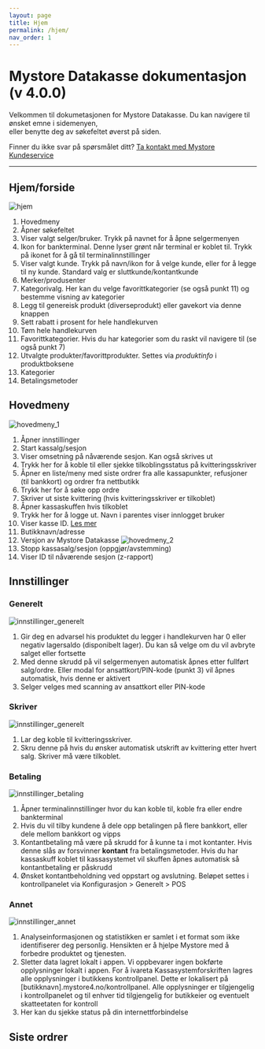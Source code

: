 ```yaml
---
layout: page
title: Hjem
permalink: /hjem/
nav_order: 1
---
```


# Mystore Datakasse dokumentasjon (v 4.0.0)
Velkommen til dokumetasjonen for Mystore Datakasse. Du kan navigere til ønsket emne i sidemenyen,<br> eller benytte deg av søkefeltet øverst på siden. 

Finner du ikke svar på spørsmålet ditt? [Ta kontakt med Mystore Kundeservice](https://www.mystore.no/kontakt-oss) 

--- 

## Hjem/forside
![hjem](/pos-doc/assets/images/dokumentasjon_index_page.jpg)

1. Hovedmeny
2. Åpner søkefeltet
3. Viser valgt selger/bruker. Trykk på navnet for å åpne selgermenyen
4. Ikon for bankterminal. Denne lyser grønt når terminal er koblet til. Trykk på ikonet for å gå til terminalinnstillinger
5. Viser valgt kunde. Trykk på navn/ikon for å velge kunde, eller for å legge til ny kunde. Standard valg er sluttkunde/kontantkunde
6. Merker/produsenter
7. Kategorivalg. Her kan du velge favorittkategorier (se også punkt 11) og bestemme visning av kategorier
8. Legg til genereisk produkt (diverseprodukt) eller gavekort via denne knappen
9. Sett rabatt i prosent for hele handlekurven
10. Tøm hele handlekurven
11. Favorittkategorier. Hvis du har kategorier som du raskt vil navigere til (se også punkt 7)
12. Utvalgte produkter/favorittprodukter. Settes via _produktinfo_ i produktboksene
13. Kategorier
14. Betalingsmetoder

## Hovedmeny
![hovedmeny_1](/pos-doc/assets/images/dokumentasjon_hovedmeny_1.jpg)

1. Åpner innstillinger
2. Start kassalg/sesjon
3. Viser omsetning på nåværende sesjon. Kan også skrives ut
4. Trykk her for å koble til eller sjekke tilkoblingsstatus på kvitteringsskriver 
5. Åpner en liste/meny med siste ordrer fra alle kassapunkter, refusjoner (til bankkort) og ordrer fra nettbutikk
6. Trykk her for å søke opp ordre
7. Skriver ut siste kvittering (hvis kvitteringsskriver er tilkoblet)
8. Åpner kassaskuffen hvis tilkoblet
9. Trykk her for å logge ut. Navn i parentes viser innlogget bruker
10. Viser kasse ID. [Les mer](https://mystoreno.github.io/pos-doc/kom-i-gang/kassapunkter/)
11. Butikknavn/adresse
12. Versjon av Mystore Datakasse
![hovedmeny_2](/pos-doc/assets/images/dokumentasjon_hovedmeny_2.jpg)
13. Stopp kassasalg/sesjon (oppgjør/avstemming)
14. Viser ID til nåværende sesjon (z-rapport)

## Innstillinger
### Generelt
![innstillinger_generelt](/pos-doc/assets/images/dokumentasjon_innstilinger_generelt.jpg)

1. Gir deg en advarsel his produktet du legger i handlekurven har 0 eller
negativ lagersaldo (disponibelt lager). Du kan så velge om du vil avbryte salget eller fortsette 
2. Med denne skrudd på vil selgermenyen automatisk åpnes etter fullført salg/ordre. Eller modal for ansattkort/PIN-kode (punkt 3) vil åpnes automatisk, hvis denne er aktivert
3. Selger velges med scanning av ansattkort eller PIN-kode

### Skriver
![innstillinger_generelt](/pos-doc/assets/images/dokumentasjon_innstilinger_skriver.jpg)

1. Lar deg koble til kvitteringsskriver.
2. Skru denne på hvis du ønsker automatisk utskrift av kvittering etter hvert salg. Skriver må være tilkoblet.

### Betaling
![innstillinger_betaling](/pos-doc/assets/images/dokumentasjon_innstilinger_betaling.jpg)

1. Åpner terminalinnstillinger hvor du kan koble til, koble fra eller endre bankterminal
2. Hvis du vil tilby kundene å dele opp betalingen på flere bankkort, eller dele mellom bankkort og vipps 
3. Kontantbetaling må være på skrudd for å kunne ta i mot kontanter. Hvis denne slås av forsvinner **kontant** fra betalingsmetoder. Hvis du har kassaskuff koblet til kassasystemet vil skuffen åpnes automatisk så kontantbetaling er påskrudd
4. Ønsket kontantbeholdning ved oppstart og avslutning. Beløpet settes i kontrollpanelet via Konfigurasjon > Generelt > POS

### Annet
![innstillinger_annet](/pos-doc/assets/images/dokumentasjon_innstilinger_annet.jpg)

1. Analyseinformasjonen og statistikken er samlet i et format som ikke identifiserer deg personlig. Hensikten er å hjelpe Mystore med å forbedre produktet og tjenesten.
2. Sletter data lagret lokalt i appen. Vi oppbevarer ingen bokførte opplysninger lokalt i appen. For å ivareta Kassasystemforskriften lagres alle opplysninger i butikkens kontrollpanel. Dette er lokalisert på [butikknavn].mystore4.no/kontrollpanel. Alle opplysninger er tilgjengelig i kontrollpanelet og til enhver tid tilgjengelig for butikkeier og eventuelt skatteetaten for kontroll
3. Her kan du sjekke status på din internettforbindelse

## Siste ordrer



